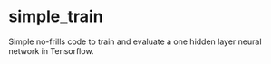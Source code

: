 # simple_train

Simple no-frills code to train and evaluate a one hidden layer neural network in Tensorflow. 
